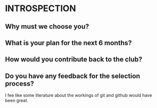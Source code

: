 # INTROSPECTION
## Why must we choose you?

## What is your plan for the next 6 months?


## How would you contribute back to the club?

## Do you have any feedback for the selection process?
I fee like some literature about the workings of git and github would have been great.
